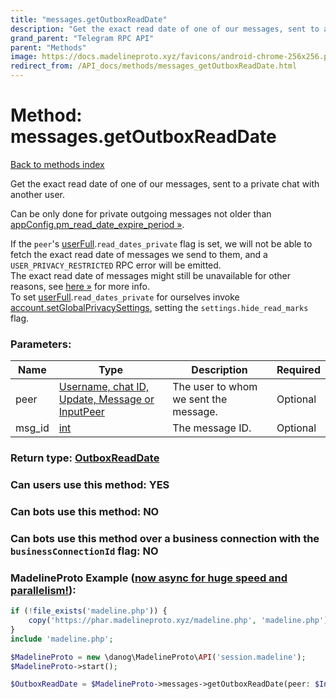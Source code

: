 ```yaml
---
title: "messages.getOutboxReadDate"
description: "Get the exact read date of one of our messages, sent to a private chat with another user."
grand_parent: "Telegram RPC API"
parent: "Methods"
image: https://docs.madelineproto.xyz/favicons/android-chrome-256x256.png
redirect_from: /API_docs/methods/messages_getOutboxReadDate.html
---
```

# Method: messages.getOutboxReadDate
[Back to methods index](index.html)



Get the exact read date of one of our messages, sent to a private chat with another user.

Can be only done for private outgoing messages not older than [appConfig.pm\_read\_date\_expire\_period »](https://core.telegram.org/api/config#pm-read-date-expire-period).

If the `peer`'s [userFull](../constructors/userFull.html).`read_dates_private` flag is set, we will not be able to fetch the exact read date of messages we send to them, and a `USER_PRIVACY_RESTRICTED` RPC error will be emitted.  
The exact read date of messages might still be unavailable for other reasons, see [here »](../constructors/globalPrivacySettings.html) for more info.  
To set [userFull](../constructors/userFull.html).`read_dates_private` for ourselves invoke [account.setGlobalPrivacySettings](../methods/account.setGlobalPrivacySettings.html), setting the `settings.hide_read_marks` flag.

### Parameters:

| Name     |    Type       | Description | Required |
|----------|---------------|-------------|----------|
|peer|[Username, chat ID, Update, Message or InputPeer](/API_docs/types/InputPeer.html) | The user to whom we sent the message. | Optional|
|msg\_id|[int](/API_docs/types/int.html) | The message ID. | Optional|


### Return type: [OutboxReadDate](/API_docs/types/OutboxReadDate.html)

### Can users use this method: **YES**


### Can bots use this method: **NO**


### Can bots use this method over a business connection with the `businessConnectionId` flag: **NO**


### MadelineProto Example ([now async for huge speed and parallelism!](https://docs.madelineproto.xyz/docs/ASYNC.html)):


```php
if (!file_exists('madeline.php')) {
    copy('https://phar.madelineproto.xyz/madeline.php', 'madeline.php');
}
include 'madeline.php';

$MadelineProto = new \danog\MadelineProto\API('session.madeline');
$MadelineProto->start();

$OutboxReadDate = $MadelineProto->messages->getOutboxReadDate(peer: $InputPeer, msg_id: $int, );
```

